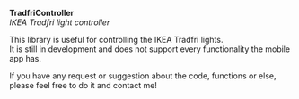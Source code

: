 <p>
	<b>TradfriController</b>
  <br/>
  <i>IKEA Tradfri light controller</i>
</p>
<p>
This library is useful for controlling the IKEA Tradfri lights. <br />
It is still in development and does not support every functionality the mobile app has.
</p>
<p>
If you have any request or suggestion about the code, functions or else, please feel free to do it and contact me!
</p>
